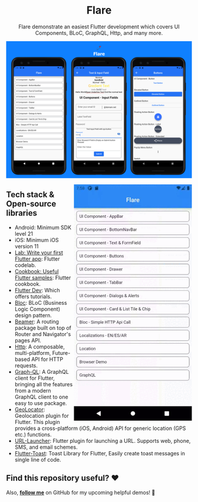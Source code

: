 <h1 align="center">Flare</h1>

<p align="center">  
Flare demonstrate an easiest Flutter development which covers UI Components, BLoC, GraphQL, Http, and many more.
</p>

<p align="center">
<img src="/previews/screenshot.png"/>
</p>

<img src="/previews/flare.gif" align="right" width="320"/>


## Tech stack & Open-source libraries
- Android: Minimum SDK level 21
- iOS: Minimum iOS version 11
- [Lab: Write your first Flutter app](https://docs.flutter.dev/get-started/codelab): Flutter codelab.
- [Cookbook: Useful Flutter samples](https://docs.flutter.dev/cookbook): Flutter cookbook.
- [Flutter Dev](https://docs.flutter.dev/): Which offers tutorials.
- [Bloc](https://pub.dev/packages/flutter_bloc): BLoC (Business Logic Component) design pattern.
- [Beamer](https://pub.dev/packages/beamer): A routing package built on top of Router and Navigator's pages API.
- [Http](https://pub.dev/packages/http): A composable, multi-platform, Future-based API for HTTP requests.
- [Graph-QL](https://pub.dev/packages/graphql_flutter): A GraphQL client for Flutter, bringing all the features from a modern GraphQL client to one easy to use package.
- [GeoLocator](https://pub.dev/packages/geolocator): Geolocation plugin for Flutter. This plugin provides a cross-platform (iOS, Android) API for generic location (GPS etc.) functions.
- [URL-Launcher](https://pub.dev/packages/url_launcher): Flutter plugin for launching a URL. Supports web, phone, SMS, and email schemes.
- [Flutter-Toast](https://pub.dev/packages/fluttertoast): Toast Library for Flutter, Easily create toast messages in single line of code.


## Find this repository useful? :heart:
Also, __[follow me](https://github.com/parthpatibandha)__ on GitHub for my upcoming helpful demos! 🤩

